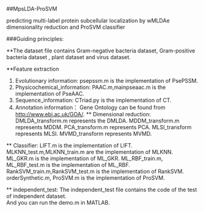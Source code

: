 ##MpsLDA-ProSVM

predicting multi-label protein subcellular localization by wMLDAe dimensionality reduction and ProSVM classifier

###Guiding principles:

**The dataset file contains Gram-negative bacteria dataset, Gram-positive bacteria dataset , plant dataset and virus dataset.

**Feature extraction
1) Evolutionary information: 
   psepssm.m is the implementation of PsePSSM.
2) Physicochemical_information: 
   PAAC.m,mainpseaac.m is the implementation of PseAAC.
3) Sequence_information:
  CTriad.py is the implementation of CT.
4) Annotation information：
   Gene Ontology can be found from http://www.ebi.ac.uk/GOA/.
** Dimensional reduction:
   DMLDA_transform.m represents the DMLDA.
   MDDM_transform.m represents MDDM.
   PCA_transform.m represents PCA.
   MLSI_transform represents MLSI.
   MVMD_transform represents MVMD.

** Classifier:
   LIFT.m is the implementation of LIFT.
   MLKNN_test.m,MLKNN_train.m are the implementation of MLKNN.
   ML_GKR.m is the implementation of ML_GKR.
   ML_RBF_train.m, ML_RBF_test.m is the implementation of ML_RBF.
   RankSVM_train.m,RankSVM_test.m is the implementation of RankSVM.
   orderSynthetic.m, ProSVM.m is the implementation of ProSVM.

** independent_test:
   The independent_test file contains the code of the test of independent dataset.  
   And you can run the demo.m in MATLAB.

